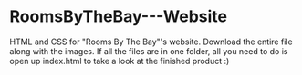 # RoomsByTheBay---Website
HTML and CSS for "Rooms By The Bay"'s website. 
Download the entire file along with the images. 
If all the files are in one folder, all you need to do is open up index.html to take a look at the finished product :)
